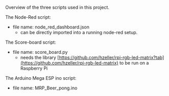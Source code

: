 Overview of the three scripts used in this project.

The Node-Red script:
- file name: node_red_dashboard.json
  - can be directly imported into a running node-red setup.
 
The Score-board script:
- file name: score_board.py
    - needs the library [https://github.com/hzeller/rpi-rgb-led-matrix?tab](https://github.com/hzeller/rpi-rgb-led-matrix) to be run on a Raspberry Pi

The Arduino Mega ESP ino script:
- file name: MRP_Beer_pong.ino
